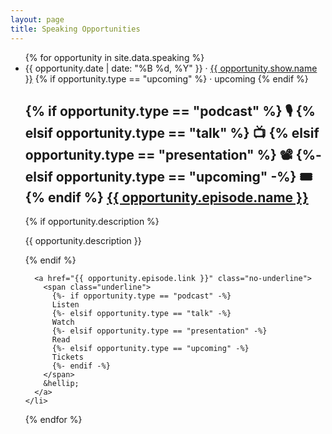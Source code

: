 ```yaml
---
layout: page
title: Speaking Opportunities
---
```


<ul class="list-none !pl-0">
  {% for opportunity in site.data.speaking %}
    <li class="border-t border-dashed border-[var(--tw-prose-body)] py-16">
      <aside role="note" class="text-[var(--tw-prose-captions)] !text-sm lg:!text-base mb-4">
        <time datetime="{{ opportunity.date | date: "%Y-%m-%dT%H:%M:%SZ" }}">{{ opportunity.date | date: "%B %d, %Y" }}</time>
        · <a href="{{ opportunity.show.link }}" class="no-underline font-normal text-inherit italic hover:underline">{{ opportunity.show.name }}</a>
        {% if opportunity.type == "upcoming" %}
        · <span>upcoming</span>
        {% endif %}
      </aside>
      <h2 class="!text-2xl !mt-0">
        {% if opportunity.type == "podcast" %}
        <span>🎙️</span>
        {% elsif opportunity.type == "talk" %}
        <span>📺️</span>
        {% elsif opportunity.type == "presentation" %}
        <span>📽️</span>
        {%- elsif opportunity.type == "upcoming" -%}
        <span>🎟</span>
        {% endif %}
        <a href="{{ opportunity.episode.link }}">{{ opportunity.episode.name }}</a>
      </h2>
      {% if opportunity.description %}
      <p>{{ opportunity.description }}</p>
      {% endif %}

      <a href="{{ opportunity.episode.link }}" class="no-underline">
        <span class="underline">
          {%- if opportunity.type == "podcast" -%}
          Listen
          {%- elsif opportunity.type == "talk" -%}
          Watch
          {%- elsif opportunity.type == "presentation" -%}
          Read
          {%- elsif opportunity.type == "upcoming" -%}
          Tickets
          {%- endif -%}
        </span>
        &hellip;
      </a>
    </li>
  {% endfor %}
</ul>
